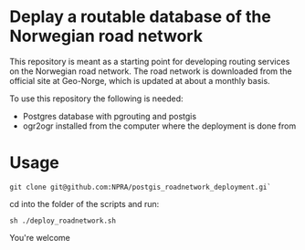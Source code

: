 
# Deplay a routable database of the Norwegian road network

This repository is meant as a starting point for developing routing services on the Norwegian road network. The road network is downloaded from the official site at Geo-Norge, which is updated at about a monthly basis.

To use this repository the following is needed:
* Postgres database with pgrouting and postgis
* ogr2ogr installed from the computer where the deployment is done from

# Usage

````
git clone git@github.com:NPRA/postgis_roadnetwork_deployment.gi`
````

cd into the folder of the scripts and run:

`````
sh ./deploy_roadnetwork.sh
`````

You're welcome
